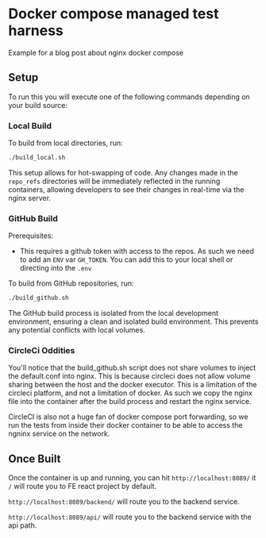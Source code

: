 # Docker compose managed test harness

Example for a blog post about nginx docker compose

## Setup

To run this you will execute one of the following commands depending on your build source:

### Local Build

To build from local directories, run:

```bash
./build_local.sh
```

This setup allows for hot-swapping of code. Any changes made in the `repo_refs` directories will be immediately reflected in the running containers, allowing developers to see their changes in real-time via the nginx server.

### GitHub Build

Prerequisites:
- This requires a github token with access to the repos.  As such we need to add an `ENV` var `GH_TOKEN`. You can add this to your local shell or directing into the `.env`

To build from GitHub repositories, run:

```bash
./build_github.sh
```

The GitHub build process is isolated from the local development environment, ensuring a clean and isolated build environment. This prevents any potential conflicts with local volumes.

### CircleCi Oddities

You'll notice that the build_github.sh script does not share volumes to inject the default.conf into nginx. This is because circleci does not allow volume sharing between the host and the docker executor. This is a limitation of the circleci platform, and not a limitation of docker.
As such we copy the nginx file into the container after the build process and restart the nginx service.

CircleCI is also not a huge fan of docker compose port forwarding, so we run the tests from inside their docker container to be able to access the ngninx service on the network.

## Once Built

Once the container is up and running, you can hit `http://localhost:8089/` it `/` will route you to FE react project by default.

`http://localhost:8089/backend/` will route you to the backend service.

`http://localhost:8089/api/` will route you to the backend service with the api path.

